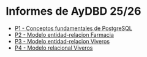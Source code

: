 # Informes de AyDBD 25/26

- [P1 - Conceptos fundamentales de PostgreSQL](./P1%20-%20Conceptos%20fundamentales%20de%20PostgreSQL.md)
- [P2 - Modelo entidad-relacion Farmacia](./P2%20-%20Modelo%20entidad-relacion%20Farmacia.md)
- [P3 - Modelo entidad-relacion Viveros](./P3%20-%20Modelo%20entidad-relacion%20Viveros.md)
- [P4 - Modelo relacional Viveros](./p04-modelo-viveros/P4%20-%20Modelo%20relacional%20Viveros.md)

